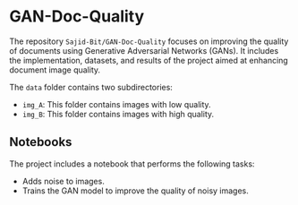 # GAN-Doc-Quality
The repository `Sajid-Bit/GAN-Doc-Quality` focuses on improving the quality of documents using Generative Adversarial Networks (GANs). It includes the implementation, datasets, and results of the project aimed at enhancing document image quality.

The `data` folder contains two subdirectories:
- `img_A`: This folder contains images with low quality.
- `img_B`: This folder contains images with high quality.
## Notebooks
The project includes a notebook that performs the following tasks:
- Adds noise to images.
- Trains the GAN model to improve the quality of noisy images.
